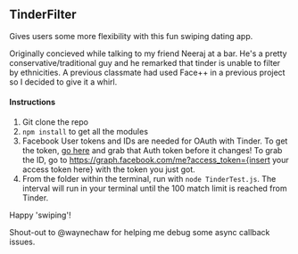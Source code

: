## TinderFilter
Gives users some more flexibility with this fun swiping dating app. 

Originally concieved while talking to my friend Neeraj at a bar. He's a pretty conservative/traditional guy and he remarked that tinder is unable to filter by ethnicities. A previous classmate had used Face++ in a previous project so I decided to give it a whirl. 

#### Instructions 
1. Git clone the repo 
2. `npm install` to get all the modules 
3. Facebook User tokens and IDs are needed for OAuth with Tinder. To get the token, [go here](https://www.facebook.com/connect/login_success.html#access_token=CAAGm0PX4ZCpsBAHBfNuDgZCLQHbSZBRmjZAM9SYCwXnrmt5h3aEHcbIK9LIIfz9yPcUs5yfB3zlLPmRbtZBIB1EeZAmis37apncXNL1khV2vdlUfDlszdSRQgKvF5r5rSXFWTQpWW42KZBgW8ZCddKFLRzOBHBRWrRkXiU93wJXcw7xXPnFP7ZBqoGVngWddRBqVwHGjHtQK0ZAFjkZClKXOQ5E&expires_in=4457) and grab that Auth token before it changes! To grab the ID, go to https://graph.facebook.com/me?access_token={insert your access token here} with the token you just got. 
4. From the folder within the terminal, run with `node TinderTest.js`. The interval will run in your terminal until the 100 match limit is reached from Tinder. 

Happy 'swiping'! 

Shout-out to @waynechaw for helping me debug some async callback issues. 
